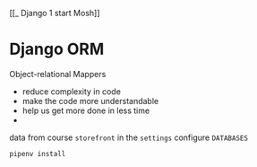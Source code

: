 [[_ Django 1 start Mosh]]


# Django ORM
Object-relational Mappers
- reduce complexity in code
- make the code more understandable
- help us get more done in less time
- 

data from course `storefront`
in the `settings` configure `DATABASES`

`pipenv install`











